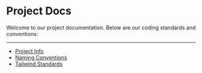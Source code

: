 # Project Docs

Welcome to our project documentation. Below are our coding standards and conventions:

---

- [Project Info](readme/PROJECT_INFO.md)
- [Naming Conventions](readme/NAMING_CONVENTION.md)
- [Tailwind Standards](readme/TAILWIND_STANDARDS.md)
